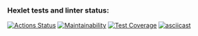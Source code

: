 ### Hexlet tests and linter status:
[![Actions Status](https://github.com/maaladina/frontend-project-46/workflows/hexlet-check/badge.svg)](https://github.com/maaladina/frontend-project-46/actions)
[![Maintainability](https://api.codeclimate.com/v1/badges/9bd22810686091887fd6/maintainability)](https://codeclimate.com/github/maaladina/frontend-project-46/maintainability)
[![Test Coverage](https://api.codeclimate.com/v1/badges/9bd22810686091887fd6/test_coverage)](https://codeclimate.com/github/maaladina/frontend-project-46/test_coverage)
[![asciicast](https://asciinema.org/a/adbQ2LmIa0EpjaXYX5qa9reTK.svg)](https://asciinema.org/a/adbQ2LmIa0EpjaXYX5qa9reTK)
